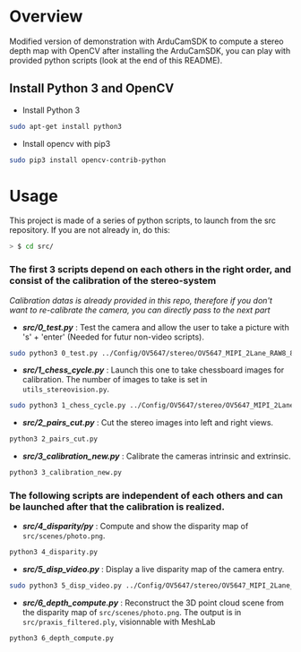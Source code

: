 # Overview

Modified version of demonstration with ArduCamSDK to compute a stereo depth map with OpenCV
after installing the ArduCamSDK, you can play with provided python scripts (look at the end of this README).

## Install Python 3 and OpenCV
- Install Python 3
 ```bash
 sudo apt-get install python3
 ``` 

- Install opencv with pip3
```Bash
sudo pip3 install opencv-contrib-python
```

# Usage
This project is made of a series of python scripts, to launch from the src repository.
If you are not already in, do this:
```Bash
> $ cd src/
```
### The first 3 scripts depend on each others in the right order, and consist of the calibration of the stereo-system
_Calibration datas is already provided in this repo, therefore if you don't want to re-calibrate the camera, 
you can directly pass to the next part_
- **_src/0_test.py_** : Test the camera and allow the user to take a picture with 's' + 'enter' 
(Needed for futur non-video scripts).
 ```bash
sudo python3 0_test.py ../Config/OV5647/stereo/OV5647_MIPI_2Lane_RAW8_8b_2592x1944_BA.cfg
```
- **_src/1_chess_cycle.py_** : Launch this one to take chessboard images for calibration. 
The number of images to take is set in `utils_stereovision.py`.
 ```bash
sudo python3 1_chess_cycle.py ../Config/OV5647/stereo/OV5647_MIPI_2Lane_RAW8_8b_2592x1944_BA.cfg
```
- **_src/2_pairs_cut.py_** : Cut the stereo images into left and right views.
 ```bash
python3 2_pairs_cut.py
```
- **_src/3_calibration_new.py_** : Calibrate the cameras intrinsic and extrinsic.
 ```bash
python3 3_calibration_new.py
```
### The following scripts are independent of each others and can be launched after that the calibration is realized.
- **_src/4_disparity/py_** : Compute and show the disparity map of `src/scenes/photo.png`.
 ```bash
python3 4_disparity.py
```
- **_src/5_disp_video.py_** : Display a live disparity map of the camera entry.
 ```bash
sudo python3 5_disp_video.py ../Config/OV5647/stereo/OV5647_MIPI_2Lane_RAW8_8b_2592x1944_BA.cfg
```
- **_src/6_depth_compute.py_** : Reconstruct the 3D point cloud scene 
from the disparity map of `src/scenes/photo.png`. 
The output is in `src/praxis_filtered.ply`, visionnable with MeshLab
 ```bash
python3 6_depth_compute.py
```
